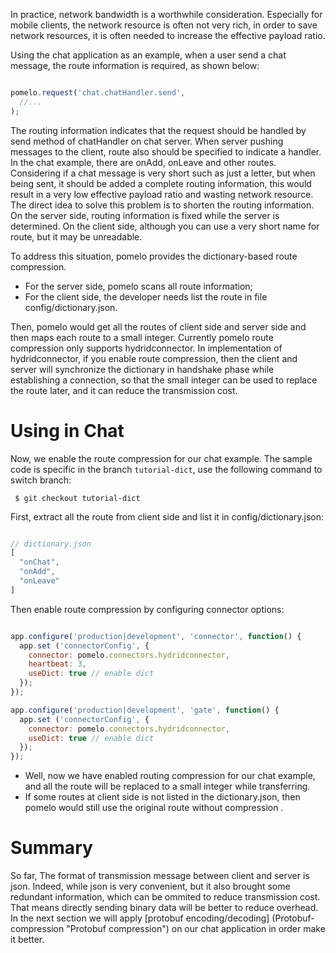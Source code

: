 In practice, network bandwidth is a worthwhile consideration. Especially for mobile clients, the network resource is often not very rich, in order to save network resources, it is often needed to increase the effective payload ratio.

Using the chat application as an example, when a user send a chat message, the route information is required, as shown below:

```javascript

pomelo.request('chat.chatHandler.send',
  //...
);

```
The routing information indicates that the request should be handled by send method of chatHandler on chat server. When server pushing messages to the client, route also should be specified to indicate a handler. In the chat example, there are onAdd, onLeave and other routes. Considering if a chat message is very short such as just a letter, but when being sent, it should be added a complete routing information, this would result in a very low effective payload ratio and wasting network resource. The direct idea to solve this problem is to shorten the routing information. On the server side, routing information is fixed while the server is determined. On the client side, although you can use a very short name for route, but it may be unreadable. 

To address this situation, pomelo provides the dictionary-based route compression.

* For the server side, pomelo scans all route information;
* For the client side, the developer needs list the route in file config/dictionary.json.

Then, pomelo would get all the routes of client side and server side and then maps each route to a small integer. Currently pomelo route compression only supports hydridconnector. In implementation of hydridconnector, if you enable route compression, then the client and server will synchronize the dictionary in handshake phase while establishing a connection, so that the small integer can be used to replace the route later, and it can reduce the transmission cost.


Using in Chat
===========

Now, we enable the route compression for our chat example. The sample code is specific in the branch `tutorial-dict`, use the following command to switch branch:

     $ git checkout tutorial-dict

First, extract all the route from client side and list it in config/dictionary.json:

```javascript

// dictionary.json
[
  "onChat",
  "onAdd",
  "onLeave"
]

```

Then enable route compression by configuring connector options:

```javascript

app.configure('production|development', 'connector', function() {
  app.set ('connectorConfig', {
    connector: pomelo.connectors.hydridconnector,
    heartbeat: 3,
    useDict: true // enable dict
  });
});

app.configure('production|development', 'gate', function() {
  app.set ('connectorConfig', {
    connector: pomelo.connectors.hydridconnector,
    useDict: true // enable dict
  });
});

```

* Well, now we have enabled routing compression for our chat example, and all the route will be replaced to a small integer while transferring.
*  If some routes at client side is not listed in the dictionary.json, then pomelo would still use the original route without compression .

Summary
=========

So far, The format of transmission message between client and server is json. Indeed, while json is very convenient, but it also brought some redundant information, which can be ommited to reduce transmission cost. That means directly sending binary data will be better to reduce overhead. In the next section we will apply [protobuf encoding/decoding] (Protobuf-compression "Protobuf compression") on our chat application in order make it better.
